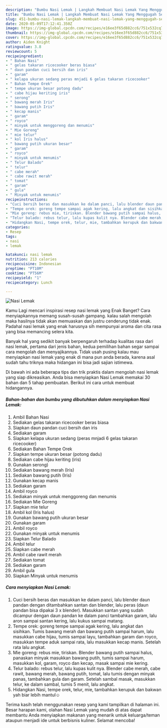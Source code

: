 ```yaml
---
description: "Bumbu Nasi Lemak | Langkah Membuat Nasi Lemak Yang Menggugah Selera"
title: "Bumbu Nasi Lemak | Langkah Membuat Nasi Lemak Yang Menggugah Selera"
slug: 451-bumbu-nasi-lemak-langkah-membuat-nasi-lemak-yang-menggugah-selera
date: 2020-05-09T17:12:41.350Z
image: https://img-global.cpcdn.com/recipes/e16ee3f65d882cc6/751x532cq70/nasi-lemak-foto-resep-utama.jpg
thumbnail: https://img-global.cpcdn.com/recipes/e16ee3f65d882cc6/751x532cq70/nasi-lemak-foto-resep-utama.jpg
cover: https://img-global.cpcdn.com/recipes/e16ee3f65d882cc6/751x532cq70/nasi-lemak-foto-resep-utama.jpg
author: Aiden Knight
ratingvalue: 3.8
reviewcount: 5
recipeingredient:
- " Bahan Nasi"
- " gelas takaran ricecooker beras biasa"
- " daun pandan cuci bersih dan iris"
- " garam"
- " kelapa ukuran sedang peras mnjadi 6 gelas takaran ricecooker"
- " Bahan Tempe Orek"
- " tempe ukuran besar potong dadu"
- " cabe hijau keriting iris"
- " serong"
- " bawang merah Iris"
- " bawang putih Iris"
- " kecap manis"
- " garam"
- " royco"
- " minyak untuk menggoreng dan menumis"
- " Mie Goreng"
- " mie telur"
- " kol Iris halus"
- " bawang putih ukuran besar"
- " garam"
- " royco"
- " minyak untuk menumis"
- " Telur Balado"
- " telur"
- " cabe merah"
- " cabe rawit merah"
- " tomat"
- " garam"
- " gula"
- " Minyak untuk menumis"
recipeinstructions:
- "Cuci bersih beras dan masukkan ke dalam panci, lalu blender daun pandan dengan ditambahkan santan dan blender, lalu peras (daun pandan bisa dipakai 3 x blender). Masukkan santan yang sudah dicampur dengan daun pandan ke dalam panci tambahkan garam, lalu aron sampai santan kering, lalu kukus sampai matang."
- "Tempe orek: goreng tempe sampai agak kering, lalu angkat dan sisihkan. Tumis bawang merah dan bawang putih sampai harum, lalu masukkan cabe hijau, tumis sampai layu, tambahkan garam dan royco, masukkan tempe aduk sampai rata, lalu masukkan kecap manis. Setelah rata lalu angkat."
- "Mie goreng: rebus mie, tiriskan. Blender bawang putih sampai halus, panaskan minyak masukkan bawang putih, tumis sampai harum, masukkan kol, garam, royco dan kecap, masak sampai mie kering."
- "Telur balado: rebus telur, lalu kupas kulit nya. Blender cabe merah, cabe rawit, bawang merah, bawang putih, tomat, lalu tumis dengan minyak panas, tambahkan gula dan garam. Setelah sambal masak, masukkan telur, ke dalam sambal, tumis 5 menit, lalu angkat."
- "Hidangkan Nasi, tempe orek, telur, mie, tambahkan kerupuk dan bakwan yah biar lebih mantul☺"
categories:
- Resep
tags:
- nasi
- lemak

katakunci: nasi lemak 
nutrition: 213 calories
recipecuisine: Indonesian
preptime: "PT10M"
cooktime: "PT56M"
recipeyield: "1"
recipecategory: Lunch

---
```



![Nasi Lemak](https://img-global.cpcdn.com/recipes/e16ee3f65d882cc6/751x532cq70/nasi-lemak-foto-resep-utama.jpg)

Kamu Lagi mencari inspirasi resep nasi lemak yang Enak Banget? Cara menyiapkannya memang susah-susah gampang. kalau salah mengolah maka hasilnya tidak akan memuaskan dan justru cenderung tidak enak. Padahal nasi lemak yang enak harusnya sih mempunyai aroma dan cita rasa yang bisa memancing selera kita.



Banyak hal yang sedikit banyak berpengaruh terhadap kualitas rasa dari nasi lemak, pertama dari jenis bahan, kedua pemilihan bahan segar sampai cara mengolah dan menyajikannya. Tidak usah pusing kalau mau menyiapkan nasi lemak yang enak di mana pun anda berada, karena asal sudah tahu triknya maka hidangan ini bisa jadi sajian istimewa.


Di bawah ini ada beberapa tips dan trik praktis dalam mengolah nasi lemak yang siap dikreasikan. Anda bisa menyiapkan Nasi Lemak memakai 30 bahan dan 5 tahap pembuatan. Berikut ini cara untuk membuat hidangannya.

<!--inarticleads1-->

##### Bahan-bahan dan bumbu yang dibutuhkan dalam menyiapkan Nasi Lemak:

1. Ambil  Bahan Nasi
1. Sediakan  gelas takaran ricecooker beras biasa
1. Siapkan  daun pandan cuci bersih dan iris
1. Sediakan  garam
1. Siapkan  kelapa ukuran sedang (peras mnjadi 6 gelas takaran ricecooker)
1. Sediakan  Bahan Tempe Orek
1. Siapkan  tempe ukuran besar (potong dadu)
1. Sediakan  cabe hijau keriting (iris)
1. Gunakan  serong)
1. Sediakan  bawang merah (Iris)
1. Sediakan  bawang putih (Iris)
1. Gunakan  kecap manis
1. Sediakan  garam
1. Ambil  royco
1. Sediakan  minyak untuk menggoreng dan menumis
1. Sediakan  Mie Goreng
1. Siapkan  mie telur
1. Ambil  kol (Iris halus)
1. Gunakan  bawang putih ukuran besar
1. Gunakan  garam
1. Ambil  royco
1. Gunakan  minyak untuk menumis
1. Siapkan  Telur Balado
1. Ambil  telur
1. Siapkan  cabe merah
1. Ambil  cabe rawit merah
1. Sediakan  tomat
1. Sediakan  garam
1. Ambil  gula
1. Siapkan  Minyak untuk menumis




<!--inarticleads2-->

##### Cara menyiapkan Nasi Lemak:

1. Cuci bersih beras dan masukkan ke dalam panci, lalu blender daun pandan dengan ditambahkan santan dan blender, lalu peras (daun pandan bisa dipakai 3 x blender). Masukkan santan yang sudah dicampur dengan daun pandan ke dalam panci tambahkan garam, lalu aron sampai santan kering, lalu kukus sampai matang.
1. Tempe orek: goreng tempe sampai agak kering, lalu angkat dan sisihkan. Tumis bawang merah dan bawang putih sampai harum, lalu masukkan cabe hijau, tumis sampai layu, tambahkan garam dan royco, masukkan tempe aduk sampai rata, lalu masukkan kecap manis. Setelah rata lalu angkat.
1. Mie goreng: rebus mie, tiriskan. Blender bawang putih sampai halus, panaskan minyak masukkan bawang putih, tumis sampai harum, masukkan kol, garam, royco dan kecap, masak sampai mie kering.
1. Telur balado: rebus telur, lalu kupas kulit nya. Blender cabe merah, cabe rawit, bawang merah, bawang putih, tomat, lalu tumis dengan minyak panas, tambahkan gula dan garam. Setelah sambal masak, masukkan telur, ke dalam sambal, tumis 5 menit, lalu angkat.
1. Hidangkan Nasi, tempe orek, telur, mie, tambahkan kerupuk dan bakwan yah biar lebih mantul☺




Terima kasih telah menggunakan resep yang kami tampilkan di halaman ini. Besar harapan kami, olahan Nasi Lemak yang mudah di atas dapat membantu Anda menyiapkan makanan yang menarik untuk keluarga/teman ataupun menjadi ide untuk berbisnis kuliner. Selamat mencoba!
